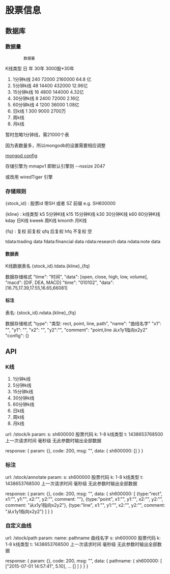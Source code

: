 # 股票信息

## 数据库

### 数据量

            数据量
   K线类型    日   年     30年    3000股*30年
1. 1分钟k线  240  72000 2160000    64.8 亿
2. 5分钟k线   48  14400  432000    12.96亿
3. 15分钟k线  16   4800  144000     4.32亿
4. 30分钟k线   8   2400   72000     2.16亿
5. 60分钟k线   4   1200   36000     1.08亿
6. 日k线       1    300    9000     2700万
7. 周k线
8. 月k线

暂时忽略1分钟线，需21000个表

因为表数量多，所以mongodb的设置需要相应调整

[mongod config](http://docs.mongodb.org/manual/reference/program/mongod/#bin.mongod)

存储引擎为 mmapv1 即默认引擎则
--nssize 2047

或改用 wiredTiger 引擎

### 存储规则

{stock_id} : 股票id
  带SH 或者 SZ 前缀  e.g. SH600000

{kline} : k线类型
  k5 5分钟K线
  k15 15分钟K线
  k30 30分钟K线
  k60 60分钟K线
  kday 日K线
  kweek 周K线
  kmonth 月K线

{fq} : 复权
  前复权 qfq
  后复权 hfq
  不复权 空

tdata:trading data
fdata:financial data
rdata:research data
ndata:note data

#### 数据表

K线数据表名 {stock_id}.tdata.{kline}_{fq}

数据存储格式
"time": "时间",	"data": [open, close, high, low, volume], "macd": [DIF, DEA, MACD]
"time": "010102",	"data": [16.75,17.39,17.55,16.65,66081]

#### 标注

表名: {stock_id}.ndata.{kline}_{fq}

数据存储格式
"type": "类型: rect, point, line, path",
"name": "曲线名字"
"x1": "",
"y1": "",
"x2": "",
"y2":"",
"comment": "point,line 从x1y1指向x2y2"
"config": {}

## API

### K线

1. 1分钟k线
2. 5分钟k线
3. 15分钟k线
4. 30分钟k线
5. 60分钟k线
6. 日k线
7. 周k线
8. 月k线

url: /stock/k
param:
  s: sh600000      股票代码
  k: 1-8           k线类型
  t: 1438653768500 上一次请求时间 毫秒级 无此参数时输出全部数据

response:
{
  param: {},
  code: 200,
  msg: "",
  data: {
    sh600000: []
  }
}

### 标注

url: /stock/annotate
param:
  s: sh600000      股票代码
  k: 1-8           k线类型
  t: 1438653768500 上一次请求时间 毫秒级 无此参数时输出全部数据

response:
{
  param: {},
  code: 200,
  msg: "",
  data: {
    sh600000: [
      {type:"rect", x1:"", y1:"", x2:"", y2:"", comment: ""},
      {type:"point", x1:"", y1:"", x2:"", y2:"", comment: "从x1y1指向x2y2"},
      {type:"line", x1:"", y1:"", x2:"", y2:"", comment: "从x1y1指向x2y2"}
    ]
  }
}

### 自定义曲线

url: /stock/path
param:
  name: pathname   曲线名字
  s: sh600000      股票代码
  k: 1-8           k线类型
  t: 1438653768500 上一次请求时间 毫秒级 无此参数时输出全部数据

response:
{
  param: {},
  code: 200,
  msg: "",
  data: {
    pathname: {
      sh600000: [
        ["2015-07-01 14:57:41", 5.10],
        ...
        []
      ]
    }
  }
}
